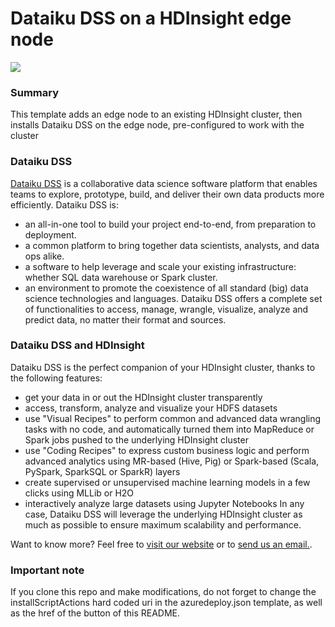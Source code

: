 # Dataiku DSS on a HDInsight edge node

<a href="https://portal.azure.com/#create/Microsoft.Template/uri/https%3A%2F%2Fraw.githubusercontent.com%2Fdataiku%2Fdataiku-contrib%2Fmaster%2Fmicrosoft%2Fsolution-templates%2Fhdinsight%2Fazuredeploy.json" target="_blank">
    <img src="http://azuredeploy.net/deploybutton.png"/>
</a>

### Summary
This template adds an edge node to an existing HDInsight cluster, then installs Dataiku DSS on the edge node, pre-configured to work with the cluster

### Dataiku DSS
<a href="http://www.dataiku.com/dss/">Dataiku DSS</a> is a collaborative data science software platform that enables teams to explore, prototype, build, and deliver their own data products more efficiently.
Dataiku DSS is:
* an all-in-one tool to build your project end-to-end, from preparation to deployment.
* a common platform to bring together data scientists, analysts, and data ops alike.
* a software to help leverage and scale your existing infrastructure: whether SQL data warehouse or Spark cluster.
* an environment to promote the coexistence of all standard (big) data science technologies and languages.
Dataiku DSS offers a complete set of functionalities to access, manage, wrangle, visualize, analyze and predict data, no matter their format and sources. 

### Dataiku DSS and HDInsight
Dataiku DSS is the perfect companion of your HDInsight cluster, thanks to the following features:
* get your data in or out the HDInsight cluster transparently
* access, transform, analyze and visualize your HDFS datasets
* use "Visual Recipes" to perform common and advanced data wrangling tasks with no code, and automatically turned them into MapReduce or Spark jobs pushed to the underlying HDInsight cluster
* use "Coding Recipes" to express custom business logic and perform advanced analytics using MR-based (Hive, Pig) or Spark-based (Scala, PySpark, SparkSQL or SparkR) layers
* create supervised or unsupervised machine learning models in a few clicks using MLLib or H2O
* interactively analyze large datasets using Jupyter Notebooks
In any case, Dataiku DSS will leverage the underlying HDInsight cluster as much as possible to ensure maximum scalability and performance. 

Want to know more? Feel free to <a href="http://www.dataiku.com/">visit our website</a> or to <a href="mailto:contact@dataiku.com">send us an email.</a>. 

### Important note
If you clone this repo and make modifications, do not forget to change the installScriptActions hard coded uri in the azuredeploy.json template, as well as the href of the button of this README. 